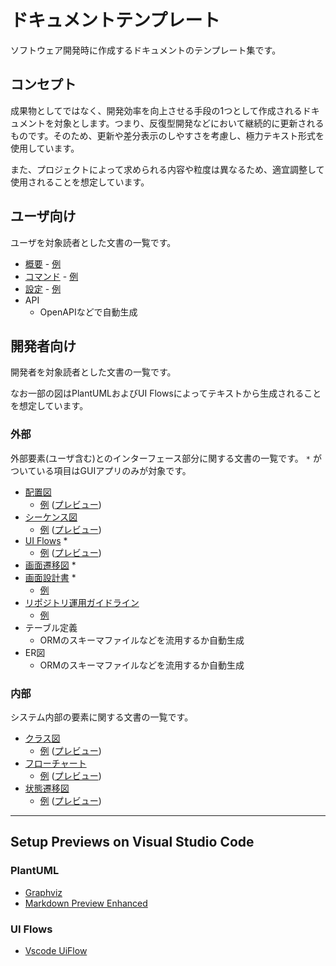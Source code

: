 # ドキュメントテンプレート

ソフトウェア開発時に作成するドキュメントのテンプレート集です。


## コンセプト

成果物としてではなく、開発効率を向上させる手段の1つとして作成されるドキュメントを対象とします。つまり、反復型開発などにおいて継続的に更新されるものです。そのため、更新や差分表示のしやすさを考慮し、極力テキスト形式を使用しています。

また、プロジェクトによって求められる内容や粒度は異なるため、適宜調整して使用されることを想定しています。


## ユーザ向け

ユーザを対象読者とした文書の一覧です。

- [概要](for_user/README.md.tpl) - [例](for_user/README.example.md)
- [コマンド](for_user/Command.md.tpl) - [例](for_user/Command.example.md)
- [設定](for_user/Configuration.md.tpl) - [例](for_user/Configuration.example.md)
- API
    - OpenAPIなどで自動生成


## 開発者向け

開発者を対象読者とした文書の一覧です。

なお一部の図はPlantUMLおよびUI Flowsによってテキストから生成されることを想定しています。


### 外部

外部要素(ユーザ含む)とのインターフェース部分に関する文書の一覧です。 `*` がついている項目はGUIアプリのみが対象です。

- [配置図](for_developer/external/DeploymentDiagram.md.tpl)
    - [例](for_developer/external/DeploymentDiagram.example.md) ([プレビュー](for_developer/external/previews/DeploymentDiagram.png))
- [シーケンス図](for_developer/external/SequenceDiagram.md.tpl)
    - [例](for_developer/external/SequenceDiagram.example.md) ([プレビュー](for_developer/external/previews/SequenceDiagram.png))
- [UI Flows](for_developer/external/UIFlows.uif.tpl) *
    - [例](for_developer/external/UIFlows.example.uif) ([プレビュー](for_developer/external/previews/UIFlows.png)) 
- [画面遷移図](for_developer/external/ScreenTransitionDiagram.example.png) *
- [画面設計書](for_developer/external/ScreenDesign.md.tpl) *
    - [例](for_developer/external/ScreenDesign.example.md)
- [リポジトリ運用ガイドライン](for_developer/external/CONTRIBUTING.md.tpl)
    - [例](for_developer/external/CONTRIBUTING.example.md)
- テーブル定義
    - ORMのスキーマファイルなどを流用するか自動生成
- ER図
    - ORMのスキーマファイルなどを流用するか自動生成


### 内部

システム内部の要素に関する文書の一覧です。

- [クラス図](for_developer/internal/ClassDiagram.md.tpl)
    - [例](for_developer/internal/ClassDiagram.example.md) ([プレビュー](for_developer/internal/previews/ClassDiagram.png))
- [フローチャート](for_developer/internal/Flowchart.md.tpl)
    - [例](for_developer/internal/Flowchart.example.md) ([プレビュー](for_developer/internal/previews/Flowchart.png))
- [状態遷移図](for_developer/internal/StateTransitionDiagram.md.tpl)
    - [例](for_developer/internal/StateTransitionDiagram.example.md) ([プレビュー](for_developer/internal/previews/StateTransitionDiagram.png))


---

## Setup Previews on Visual Studio Code

### PlantUML

- [Graphviz](https://www.graphviz.org/)
- [Markdown Preview Enhanced](https://marketplace.visualstudio.com/items?itemName=shd101wyy.markdown-preview-enhanced)


### UI Flows

- [Vscode UiFlow](https://marketplace.visualstudio.com/items?itemName=kexi.vscode-uiflow)
